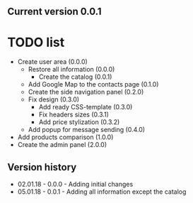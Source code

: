## Current version 0.0.1

# TODO list
* Create user area (0.0.0)
  * Restore all information (0.0.0)
    * Create the catalog (0.0.1)
  * Add Google Map to the contacts page (0.1.0)
  * Create the side navigation panel (0.2.0)
  * Fix design (0.3.0)
    * Add ready CSS-template (0.3.0)
    * Fix headers sizes (0.3.1)
    * Add price stylization (0.3.2)
  * Add popup for message sending (0.4.0)
* Add products comparison (1.0.0)
* Create the admin panel (2.0.0)

## Version history
* 02.01.18 - 0.0.0 - Adding initial changes
* 05.01.18 - 0.0.1 - Adding all information except the catalog
